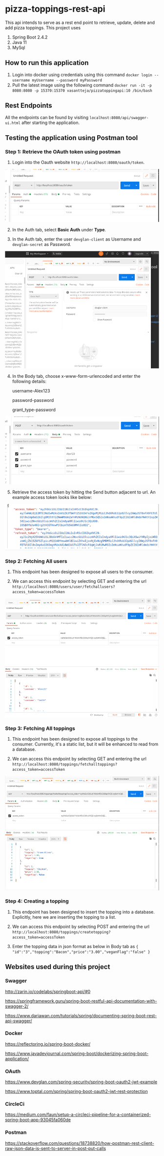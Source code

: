 # pizza-toppings-rest-api
This api intends to serve as a rest end point to retrieve, update, delete and add pizza toppings.
This project uses
1. Spring Boot 2.4.2
2. Java 11
3. MySql

## How to run this application

1. Login into docker using credentials using this command
`docker login --username myUsername --password myPassword`
2. Pull the latest image using the following command
   `docker run -it -p 8080:8080 -p 15370:15370 vasantteja/pizzatoppingapi:10 /bin/bash`
   
## Rest Endpoints

All the endpoints can be found by visiting `localhost:8080/api/swagger-ui.html` after starting the application.

## Testing the application using Postman tool

### Step 1: Retrieve the OAuth token using postman

1. Login into the Oauth website `http://localhost:8080/oauth/token`.

![alt text](https://github.com/vasantteja/com.pizza/blob/master/images/oauthurl.png)

2. In the Auth tab, select **Basic Auth** under **Type**.

3. In the Auth tab, enter the user `devglan-client` as Username and `devglan-secret` as Password.

![alt text](https://github.com/vasantteja/com.pizza/blob/master/images/Auth.png)

4. In the Body tab, choose x-www-form-urlencoded and enter the following details:

   username-Alex123
   
   password-password

   grant_type-password

![alt text](https://github.com/vasantteja/com.pizza/blob/master/images/Body.png)

5. Retrieve the access token by hitting the Send button adjacent to url. An example access token looks like below:

![alt text](https://github.com/vasantteja/com.pizza/blob/master/images/AccessToken.png)

### Step 2: Fetching All users

1. This endpoint has been designed to expose all users to the consumer.

2. We can access this endpoint by selecting GET and entering the url `http://localhost:8080/users/user/fetchallusers?access_token=accessToken`

![alt text](https://github.com/vasantteja/com.pizza/blob/master/images/fetchallusersendpointop.png)

### Step 3: Fetching All toppings

1. This endpoint has been designed to expose all toppings to the consumer. Currently, it's a static list, but it will be enhanced to read from a database.

2. We can access this endpoint by selecting GET and entering the url `http://localhost:8080/toppings/fetchalltoppings?access_token=accessToken`

![alt text](https://github.com/vasantteja/com.pizza/blob/master/images/fetachAllToppingsendpointop.png)

### Step 4: Creating a topping

1. This endpoint has been designed to insert the topping into a database. Explicitly, here we are inserting the topping to a list.

2. We can access this endpoint by selecting POST and entering the url `http://localhost:8080/toppings/createtopping?access_token=accessToken`

3. Enter the topping data in json format as below in Body tab as `{ "id":"3","topping":"Bacon","price":"3.00","veganFlag":"false" }`


   
   

## Websites used during this project

### Swagger
http://zarin.io/codelabs/springboot-api/#0

https://springframework.guru/spring-boot-restful-api-documentation-with-swagger-2/

https://www.dariawan.com/tutorials/spring/documenting-spring-boot-rest-api-swagger/

### Docker
https://reflectoring.io/spring-boot-docker/

https://www.javadevjournal.com/spring-boot/dockerizing-spring-boot-application/

### OAuth
https://www.devglan.com/spring-security/spring-boot-oauth2-jwt-example

https://www.toptal.com/spring/spring-boot-oauth2-jwt-rest-protection

### CircleCi
https://medium.com/faun/setup-a-circleci-pipeline-for-a-containerized-spring-boot-app-93045fa060de

### Postman
https://stackoverflow.com/questions/18738820/how-postman-rest-client-raw-json-data-is-sent-to-server-in-post-put-calls


   